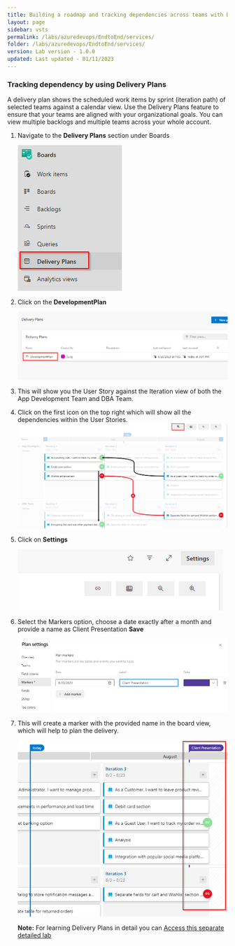 ```yaml
---
title: Building a roadmap and tracking dependencies across teams with Delivery Plans
layout: page
sidebar: vsts
permalink: /labs/azuredevops/EndtoEnd/services/
folder: /labs/azuredevops/EndtoEnd/services/
version: Lab version - 1.0.0
updated: Last updated - 01/11/2023
---
```

<div class="rw-ui-container"></div>

### Tracking dependency by using Delivery Plans

A delivery plan shows the scheduled work items by sprint (iteration path) of selected teams against a calendar view. Use the Delivery Plans feature to ensure that your teams are aligned with your organizational goals. You can view multiple backlogs and multiple teams across your whole account.

1. Navigate to the **Delivery Plans** section under Boards
   
    ![](images/dp01.png)

1. Click on the **DevelopmentPlan**
   
    ![](images/dp02.png)

1. This will show you the User Story against the Iteration view of both the App Development Team and DBA Team.

1. Click on the first icon on the top right which will show all the dependencies within the User Stories.
    ![](images/dp04.png)

1. Click on **Settings**
   
    ![](images/dp05.png)

1. Select the Markers option, choose a date exactly after a month and provide a name as Client Presentation **Save**
   
    ![](images/dp06.png)

1. This will create a marker with the provided name in the board view, which will help to plan the delivery.
   
    ![](images/dp07.png)

    **Note:** For learning Delivery Plans in detail you can <a href="https://www.azuredevopslabs.com/labs/azuredevops/deliveryplans/"><u>Access this separate detailed lab</u></a>
